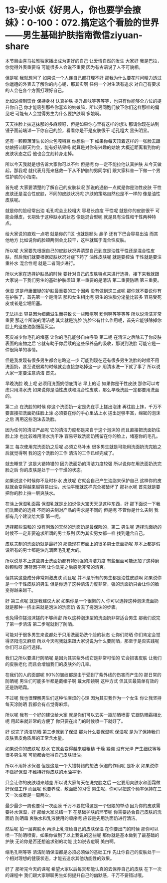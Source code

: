 # 13-安小妖《好男人，你也要学会撩妹》：0-100：072.搞定这个看脸的世界——男生基础护肤指南微信ziyuan-share

本节目由喜马拉雅独家播出成为更好的自己 让爱情自然的发生 大家好 我是巴拉，你觉得外表重要吗 可能很多人会说不重要 因为有古语说了人不可貌相。

但是呢 我就想问了 如果说一个人连自己都打理不好 那我为什么要花时间精力透过你邋遢的外表去了解你的内心呢，那其实啊 任何一个对生活有追求 对自己有要求的人会在各个方面打理好自己。

比如说控制饮食 保持身材 认真护肤 提升品味等等等等，也只有你能够全方位的提升你自己 你才能吸引那些你喜欢的姑娘嘛，所以男同胞们放下你们这样那样的偏见吧 可能有人会觉得男生为什么要护肤啊 多娘啊。

天天往脸上抹这抹那的多麻烦呀，但是如果你心里有这样的想法 那请你现在站到镜子面前端详一下你自己的脸，看看你是不是皮肤很干 毛孔粗大 黑头明显。

还有一颗颗薄薄生长的火包嘎嘚豆 你想象一下 如果你每天顶着这样的一张脸去跟姑娘搭讪聊天约会，能有好结果吗 就算是对你有兴趣的姑娘 大概近距离看到你的皮肤状态之后 他也会立刻转身走掉。

所以今天我就是想告诉大家你可以不帅 但是呢 你一定不能拉他认真护肤 从今天做起，那我呢 就代表月亮来拯救一下从不护肤的男同学们 跟大家科普一下做一个男性护肤的小指南。

首先呢 大家要清楚的了解自己的皮肤状况 那说的通俗一点就是你是油性皮肤 干性皮肤还是混合性皮肤，不同的皮肤状况呢 护肤的策略自然也是不一样的 像是油性皮肤呢。

就是你的脸经常出油 毛孔呢会比较粗大 容易长痘痘 干性呢 就是你的皮肤很干 可能会爆皮，长期处于这种缺水的状态 像是混合型呢 就是具有油性和干性两种特点。

给大家说的直观一点吧 就是你的T区 也就是额头 鼻子 还有下巴会容易出油 而其他地方 比如说你的脸颊两侧会比较干，这种就属于混合性皮肤。

所以呢 大家要先根据自己的皮肤状况弄清楚自己到底是油性干性还是混合性皮肤，然后我们就要根据皮肤状况对症下药了 油性皮肤呢 就是要控油 干性就是要注重补水 混合性呢 就是二者同步进行。

所以大家在选择护肤品的时候 要针对自己的皮肤特点来进行选择，接下来我就跟大家说一下我们男生的基础护肤须知 第一重要的是清洁 第二重要防晒 第三重要。

保湿 这是毋庸置疑的护肤最重要的三个因素 没有做到这三点呢 那你就不要说你有在护肤了，首先第一个是清洁 那和女生相比呢 男生的油脂分泌量比较多 容易受死皮或者是尘垢阻塞。

无法排出 容易因为细菌滋生而导致长一些暗疮啊 粉刺啊等等等等 所以说清洁非常重要 那这个所说的清洁呢 其实就是洗脸 洗脸它有什么作用呢，首先它能够除掉你脸上的这些油脂细菌灰尘。

死皮减少你毛孔的堵塞 让你的毛孔能够自由呼吸 第二呢 在清洁之后除去了你皮肤表面的废物之后 它就有助于你后续的这些保养品的吸收，那说到洗脸 可能它是一件很简单的事情。

但是我发现有很多男生都会忽略这一步 可能到现在还有很多男生洗脸的时候不用洗面奶，甚至说很累的时候就会直接忽略掉这一步 用清水洗一下就了事了 所以说大家一定要注意清洁 首先。

早晚洗脸 晚上呢 必须用洗面奶彻底清洁 早上的话 如果你是干性皮肤 那你可以考虑只用清水洗 如果说你是油性皮肤和混合性皮肤，那么早晚洗脸一定都要用洗面的。

第二点 在洗脸的时候 你这个洗面奶一定是先在手上搓出泡沫 再往脸上抹，千万不要直接把洗面奶往脸上涂 必须要在你的手心里沾上水 搓出足够丰富，绵密的泡沫之后 再用这些泡沫去洗脸。

因为任何的清洁产品呢 它的清洁力度都是来自于这个泡沫的 而且直接把洗面奶往脸上涂 也比较难用清水洗干净 容易导致洗面奶残留在你的脸上，堵塞你的毛孔。

第三 每次使用完洗面奶之后呢 必须立马补水 很多男生就是可能用洗面奶洗完脸之后就觉得啊 我的这个洗脸的工作 清洁的工作已经完成了。

就去睡觉了 这是大错特错的 因为洗面奶的清洁力度较强 所以说你在用洗面奶洗完脸之后 你的皮肤是处于一个干燥的状态。

如果说这个时候你不及时补水 皮肤呢 它就会自己产生油脂来保护自己 这样你的皮肤就会变得越来越容易出油，水油平衡就这样完全被破坏了 那补水呢 首先就是要把你的脸上拍一层爽肤水。

在涂上保湿乳面霜 保湿乳就是比如说像大宝天天见这种东西，好 那下面说一下我们洗面奶的选择 不同的夫制对产品的需求是不同的 但是呢 不管你是什么夫制 我都有几个建议给大家 第一呢。

选择那些温和的 没有刺激的天然的洗面奶是最保险的，第二 男生呢 选择洗面奶的时候不一定非要追求所谓的男士系列 因为其实男女都一样 找到适合自己。

皮肤夫制的洗面奶就是最好的 那像现在市面上的很多男士洗面奶呢 基本上都是假设所有的男士都是油光满面毛孔粗大的。

所以说基本上这些男士洗面奶都有特别强的清洁力度 有些里面可能还加了这种磨砂颗粒呀 薄荷因子啊 让你洗完之后感觉非常的清爽。

但其实这些成分非常刺激皮肤 而且呢 并不是所有的男生都是油性皮肤啊 如果说你是一个干性皮肤的男生 但是你选了这种清洁力度非常，强的洗面奶只会让你的脸变得越来越干。

好 第三点呢 就是我建议大家 如果你是一个很懒的人 你可以选择这种泡沫洗面奶 就是那种一挤出来就是泡沫的洗面奶 省去了搓泡沫的步骤。

也免得你搓泡沫搓的不够绵密 所以这种泡沫型的洗面奶非常适合男生 那我们说完了第一步清洁 第二步呢就到了防晒。

可能对于很多男生来说都处于只用洗面奶洗个脸的状态 让你们防晒 你们肯定会觉得济阳泡又麻烦 所以今天呢我就来跟大家说说为什么要防晒，那至于是否实践呢 你们可以自行选择。

我们之所以要进行防晒呢 是因为其实紫外线它是非常可怕的 它会损害皮肤 让我们的皮肤老化 而且会增加我们的皮肤外的几率。

在我们的人的面部呢 90%的皱纹都是由于受到了紫外线的伤害而产生的 那日常的防晒呢 男生们可能多半都是戴帽子啊 戴太阳镜啊 这种方式 但其实最简单有效的还是防晒霜。

不过呢 我也很理解男生们这种怕麻烦的心理 因为其实我作为一个女生 你让我坚持每天涂防晒 我都会有点觉得麻烦。

所以呢 我有一个好的建议给大家 就是你们可以去买一瓶防晒喷雾 它跟防晒霜相比呢 用起来就非常的方便了 你只要在出门的时候喷一下就好了。

好 说完了清洁防晒 第三步就到了保湿 那为什么要保湿呢 保湿呢 是为了保持我们皮肤表皮角质层的正常含水量。

如果说你的皮肤呢 缺水 它就会变得越来越粗糙 干燥 紧绷 没有光泽 产生细纹等等 很多男生呢 可能都会觉得自己皮肤很油。

所以不用补水保湿 但是这是一个大错特错的想法 保湿的作用呢 是补水 如果说你不做好保湿 不维持好你皮肤的水油平衡。

只会让你的皮肤越来越差 所以说大家每天在洗完脸之后 一定要用爽肤水和面霜做好保湿工作 而且呢 也要养成，敷面膜的习惯 男生呢，你可以把这个频率保持在三天一次或者是一周两次。

最少最少一周也要付一次面膜 千万不要觉得这是一个很娘的举动 因为你的皮肤需要补水保湿，好 那给大家总结一下 在基础护肤的环节呢 你需要适合自己皮肤的洗面奶 防晒霜 爽肤水和乳液使用的顺序呢 应该是先用洗面奶进行清洁。

然后呢 拍一层爽肤水 再涂上乳液给自己的皮肤保湿 在你要出门的时候 那你可以喷一下防晒喷雾，如果你做到了以上我说的这些呢 那你就是基本做到了最基础的护肤 无论你是否还想追求别的功能 比如说去痘啊 美白啊。

缩毛孔啊等等 清洁防晒保湿都是必须必须做的基础工作 先让你自己的皮肤处于一个相对理想的健康状态，才能去追求其他功能性的效果。

好了 那听完今天的课呢 希望大家以后每天都能认真的去保养自己的皮肤 在下一次的课程中 我们跟大家聊聊男生如何提升自己的幽默感，千万不要错过哦。

